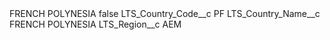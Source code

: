 <?xml version="1.0" encoding="UTF-8"?>
<CustomMetadata xmlns="http://soap.sforce.com/2006/04/metadata" xmlns:xsi="http://www.w3.org/2001/XMLSchema-instance" xmlns:xsd="http://www.w3.org/2001/XMLSchema">
    <label>FRENCH POLYNESIA</label>
    <protected>false</protected>
    <values>
        <field>LTS_Country_Code__c</field>
        <value xsi:type="xsd:string">PF</value>
    </values>
    <values>
        <field>LTS_Country_Name__c</field>
        <value xsi:type="xsd:string">FRENCH POLYNESIA</value>
    </values>
    <values>
        <field>LTS_Region__c</field>
        <value xsi:type="xsd:string">AEM</value>
    </values>
</CustomMetadata>
